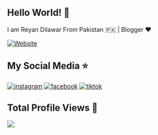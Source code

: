 ## Hello World! 🤩

I am Reyan Dilawar From Pakistan 🇵🇰 | Blogger ❤️

[![Website](https://custom-icon-badges.demolab.com/badge/-Website-ff0000?style=for-the-badge&logo=heart&logoColor=white)](https://reyandilawar.blogspot.com "My Website")
    
## My Social Media ⭐

[![instagram](https://custom-icon-badges.demolab.com/badge/-instagram-F30183?style=for-the-badge&logo=instagram&logoColor=white)](https://instagram.com/reyan_dilawar)
[![facebook](https://custom-icon-badges.demolab.com/badge/-facebook-0B5ED7?style=for-the-badge&logo=facebook&logoColor=white)](https://facebook.com/reyandilawar)
[![tiktok](https://custom-icon-badges.demolab.com/badge/-tiktok-000000?style=for-the-badge&logo=tiktok&logoColor=white)](https://facebook.com/reyandilawar)

## Total Profile Views 🚀


![](https://komarev.com/ghpvc/?username=reyan-dilawar&color=brightgreen&style=flat-square)

